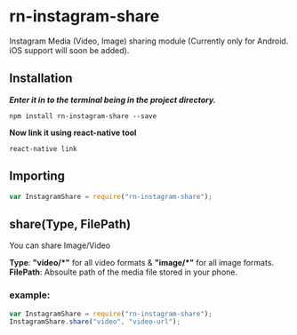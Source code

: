 # rn-instagram-share
Instagram Media (Video, Image) sharing module (Currently only for Android. iOS support will soon be added).

## Installation
***Enter it in to the terminal being in the project directory.***

```npm install rn-instagram-share --save```

**Now link it using react-native tool**

```react-native link```

## Importing
```js
var InstagramShare = require("rn-instagram-share");
```


## share(Type, FilePath)
You can share Image/Video

**Type**: **"video/\*"** for all video formats & **"image/\*"** for all image formats.
**FilePath**: Absoulte path of the media file stored in your phone.

### example:

```js
var InstagramShare = require("rn-instagram-share");
InstagramShare.share("video", "video-url");
```

